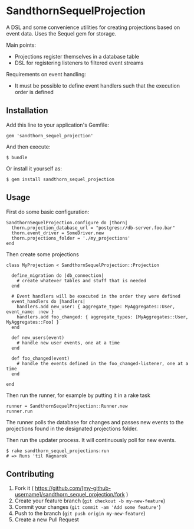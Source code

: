 # SandthornSequelProjection

A DSL and some convenience utilities for creating projections based on event data.
Uses the Sequel gem for storage.
 
Main points:

- Projections register themselves in a database table
- DSL for registering listeners to filtered event streams

Requirements on event handling:

- It must be possible to define event handlers such that the execution order is defined

## Installation

Add this line to your application's Gemfile:

    gem 'sandthorn_sequel_projection'

And then execute:

    $ bundle

Or install it yourself as:

    $ gem install sandthorn_sequel_projection

## Usage

First do some basic configuration:

    SandthornSequelProjection.configure do |thorn|
      thorn.projection_database_url = "postgres://db-server.foo.bar"
      thorn.event_driver = SomeDriver.new
      thorn.projections_folder = './my_projections'
    end
    
Then create some projections

    class MyProjection < SandthornSequelProjection::Projection
    
      define_migration do |db_connection|
        # create whatever tables and stuff that is needed
      end
      
      # Event handlers will be executed in the order they were defined
      event_handlers do |handlers|
        handlers.add new_user: { aggregate_type: MyAggregates::User, event_name: :new }
        handlers.add foo_changed: { aggregate_types: [MyAggregates::User, MyAggregates::Foo] }
      end 
        
      def new_users(event)
        # handle new user events, one at a time
      end
      
      def foo_changed(event)
        # handle the events defined in the foo_changed-listener, one at a time
      end
        
    end
   
Then run the runner, for example by putting it in a rake task

    runner = SandthornSequelProjection::Runner.new
    runner.run
    
The runner polls the database for changes and passes new events to the projections found in the designated 
projections folder.
    
Then run the updater process. It will continuously poll for new events.

    $ rake sandthorn_sequel_projections:run
    # => Runs 'til Ragnarok

## Contributing

1. Fork it ( https://github.com/[my-github-username]/sandthorn_sequel_projection/fork )
2. Create your feature branch (`git checkout -b my-new-feature`)
3. Commit your changes (`git commit -am 'Add some feature'`)
4. Push to the branch (`git push origin my-new-feature`)
5. Create a new Pull Request
